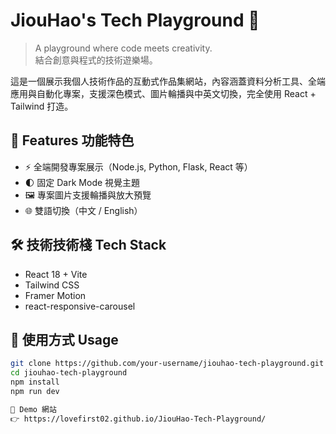 # JiouHao's Tech Playground 🧪

> A playground where code meets creativity.  
> 結合創意與程式的技術遊樂場。

這是一個展示我個人技術作品的互動式作品集網站，內容涵蓋資料分析工具、全端應用與自動化專案，支援深色模式、圖片輪播與中英文切換，完全使用 React + Tailwind 打造。

## 🚀 Features 功能特色

- ⚡ 全端開發專案展示（Node.js, Python, Flask, React 等）
- 🌓 固定 Dark Mode 視覺主題
- 🖼 專案圖片支援輪播與放大預覽
- 🌐 雙語切換（中文 / English）

## 🛠 技術技術棧 Tech Stack

- React 18 + Vite
- Tailwind CSS
- Framer Motion
- react-responsive-carousel

## 🔧 使用方式 Usage

```bash
git clone https://github.com/your-username/jiouhao-tech-playground.git
cd jiouhao-tech-playground
npm install
npm run dev

🔗 Demo 網站
👉 https://lovefirst02.github.io/JiouHao-Tech-Playground/